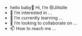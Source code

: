 - hello baby👋 Hi, I’m @Jillsille
- 👀 I’m interested in ...
- 🌱 I’m currently learning ...
- 💞️ I’m looking to collaborate on ...
- 📫 How to reach me ...

<!---
Jillsille/Jillsille is a ✨ special ✨ repository because its `README.md` (this file) appears on your GitHub profile.
You can click the Preview link to take a look at your changes.
--->
